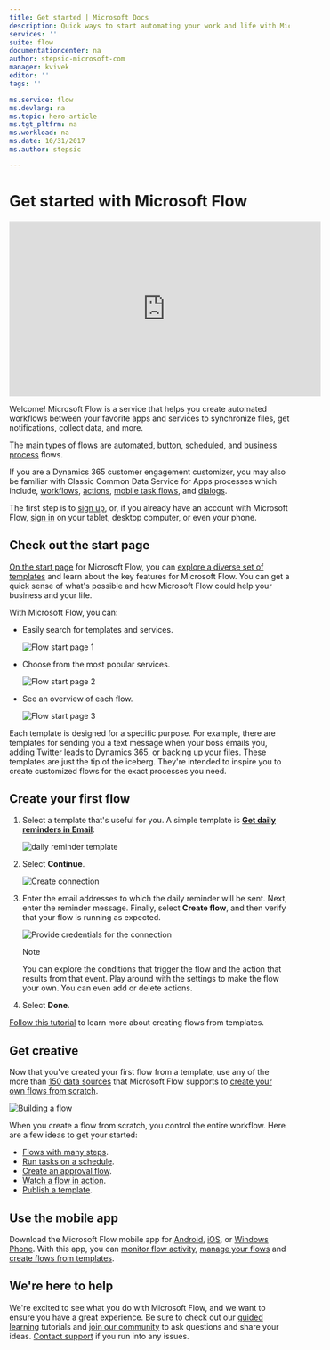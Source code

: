 ```yaml
---
title: Get started | Microsoft Docs
description: Quick ways to start automating your work and life with Microsoft Flow
services: ''
suite: flow
documentationcenter: na
author: stepsic-microsoft-com
manager: kvivek
editor: ''
tags: ''

ms.service: flow
ms.devlang: na
ms.topic: hero-article
ms.tgt_pltfrm: na
ms.workload: na
ms.date: 10/31/2017
ms.author: stepsic

---
```


# Get started with Microsoft Flow #

<iframe width="560" height="315" src="https://www.youtube.com/embed/iMteXfAvDSE?list=PL8nfc9haGeb55I9wL9QnWyHp3ctU2_ThF" frameborder="0" allowfullscreen></iframe>

Welcome! Microsoft Flow is a service that helps you create automated workflows between your favorite apps and services to synchronize files, get notifications, collect data, and more.

The main types of flows are [automated](get-started-logic-flow.md), [button](introduction-to-button-flows.md), [scheduled](run-scheduled-tasks.md), and [business process](business-process-flows-overview.md) flows.

If you are a Dynamics 365 customer engagement customizer, you may also be familiar with Classic Common Data Service for Apps processes which include, [workflows](configure-workflow-steps.md), [actions](create-actions.md), [mobile task flows](create-mobile-task-flow.md), and [dialogs](use-cds-for-apps-dialogs.md).

The first step is to [sign up](sign-up-sign-in.md), or, if you already have an account with Microsoft Flow, [sign in](https://flow.microsoft.com/signin) on your tablet, desktop computer, or even your phone.

## Check out the start page ##

[On the start page](https://flow.microsoft.com) for Microsoft Flow, you can [explore a diverse set of templates](https://flow.microsoft.com/templates) and learn about the key features for Microsoft Flow. You can get a quick sense of what's possible and how Microsoft Flow could help your business and your life.

With Microsoft Flow, you can:

- Easily search for templates and services.

    ![Flow start page 1](./media/getting-started/flowhome1.png)

- Choose from the most popular services.

    ![Flow start page 2](./media/getting-started/flowhome2.png)

- See an overview of each flow.

    ![Flow start page 3](./media/getting-started/flowhome3.png)

Each template is designed for a specific purpose. For example, there are templates for sending you a text message when your boss emails you, adding Twitter leads to Dynamics 365, or backing up your files. These templates are just the tip of the iceberg. They're intended to inspire you to create customized flows for the exact processes you need.

## Create your first flow ##

1. Select a template that's useful for you. A simple template is [**Get daily reminders in Email**](https://flow.microsoft.com/galleries/public/templates/45a3399aa29345308f08b6db0a9c85b9/):

    ![daily reminder template](./media/getting-started/template-details.png)

1. Select **Continue**.

    ![Create connection](./media/getting-started/create-connection.png)

1. Enter the email addresses to which the daily reminder will be sent. Next, enter the reminder message. Finally, select **Create flow**, and then verify that your flow is running as expected.

    ![Provide credentials for the connection](./media/getting-started/configure-email-details.png)

    > [!NOTE]
    > You can explore the conditions that trigger the flow and the action that results from that event. Play around with the settings to make the flow your own. You can even add or delete actions.

1. Select **Done**.

[Follow this tutorial](get-started-logic-template.md) to learn more about creating flows from templates.

## Get creative ##

Now that you've created your first flow from a template, use any of the more than [150 data sources](https://flow.microsoft.com/connectors/) that Microsoft Flow supports to [create your own flows from scratch](get-started-logic-flow.md).

![Building a flow](./media/getting-started/build-a-flow.png)

When you create a flow from scratch, you control the entire workflow. Here are a few ideas to get your started:

- [Flows with many steps](multi-step-logic-flow.md).
- [Run tasks on a schedule](run-scheduled-tasks.md).
- [Create an approval flow](wait-for-approvals.md).
- [Watch a flow in action](see-a-flow-run.md).
- [Publish a template](publish-a-template.md).

## Use the mobile app ##

Download the Microsoft Flow mobile app for [Android](https://aka.ms/flowmobiledocsandroid), [iOS](https://aka.ms/flowmobiledocsios), or [Windows Phone](https://aka.ms/flowmobilewindows). With this app, you can [monitor flow activity](mobile-monitor-activity.md), [manage your flows](mobile-manage-flows.md) and [create flows from templates](mobile-create-flow.md).

## We're here to help ##

We're excited to see what you do with Microsoft Flow, and we want to ensure you have a great experience. Be sure to check out our [guided learning](https://flow.microsoft.com/guided-learning/) tutorials and [join our community](http://go.microsoft.com/fwlink/?LinkID=787467) to ask questions and share your ideas. [Contact support](http://go.microsoft.com/fwlink/?LinkID=787479) if you run into any issues.
